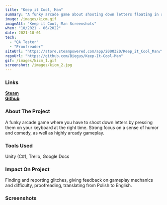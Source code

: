 ```yaml
---
title: "Keep it Cool, Man"
summary: "A funky arcade game about shooting down letters floating in space."
image: /images/kicm.gif
imageAlt: "Keep it Cool, Man Screenshots"
when: "10/2021 - 06/2022"
date: 2021-10-01
tech:
  - "QA Tester"
  - "Proofreader"
siteUrl: "https://store.steampowered.com/app/2000320/Keep_it_Cool_Man/"
repoUrl: "https://github.com/Biegus/Keep-It-Cool-Man"
gif: /images/kicm_1.gif
screenshot: /images/kicm_2.jpg
---
```


### Links

**[Steam](https://store.steampowered.com/app/2000320/Keep_it_Cool_Man/)**  
**[Github](https://github.com/Biegus/Keep-It-Cool-Man)**

### About The Project

A funky arcade game where you have to shoot down letters by pressing them on your keyboard at the right time. Strong focus on a sense of humor and comedy, as well as highly arcady gameplay.

### Tools Used

Unity (C#), Trello, Google Docs

### Impact On Project

Finding and reporting glitches, giving feedback on gameplay mechanics and difficulty, proofreading, translating from Polish to English.

### Screenshots
